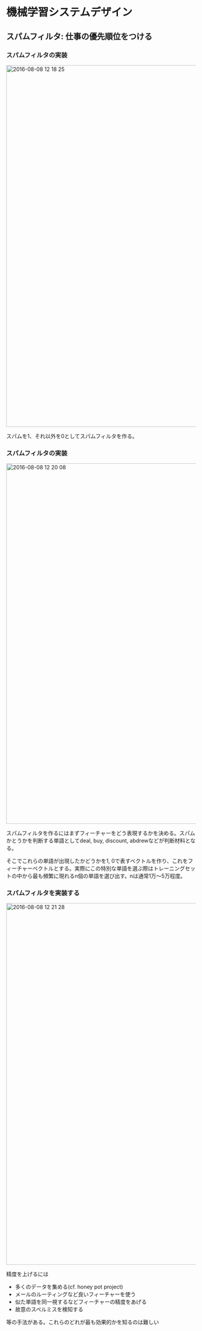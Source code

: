 # 機械学習システムデザイン

## スパムフィルタ: 仕事の優先順位をつける

### スパムフィルタの実装

<img width="963" alt="2016-08-08 12 18 25" src="https://cloud.githubusercontent.com/assets/6447085/17468368/4b05d0d2-5d62-11e6-8473-1fe8ecc86e6b.png">

スパムを1、それ以外を0としてスパムフィルタを作る。

### スパムフィルタの実装

<img width="960" alt="2016-08-08 12 20 08" src="https://cloud.githubusercontent.com/assets/6447085/17468382/7a5342e8-5d62-11e6-8fad-fdda11ba212d.png">

スパムフィルタを作るにはまずフィーチャーをどう表現するかを決める。スパムかとうかを判断する単語としてdeal, buy, discount, abdrewなどが判断材料となる。

そこでこれらの単語が出現したかどうかを1, 0で表すベクトルを作り、これをフィーチャーベクトルとする。実際にこの特別な単語を選ぶ際はトレーニングセットの中から最も頻繁に現れるn個の単語を選び出す。nは通常1万～5万程度。

### スパムフィルタを実装する

<img width="963" alt="2016-08-08 12 21 28" src="https://cloud.githubusercontent.com/assets/6447085/17468405/a895ea70-5d62-11e6-8619-0fc929a05a55.png">

精度を上げるには
- 多くのデータを集める(cf. honey pot project)
- メールのルーティングなど良いフィーチャーを使う
- 似た単語を同一視するなどフィーチャーの精度をあげる
- 故意のスペルミスを検知する

等の手法がある。これらのどれが最も効果的かを知るのは難しい
